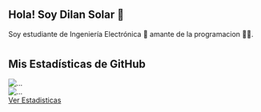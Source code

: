 ## **Hola! Soy Dilan Solar** 👋
<head>
  <meta charset="UTF-8" />
  <meta http-equiv="X-UA-Compatible" content="IE=edge" />
  <meta name="viewport" content="width=device-width, initial-scale=1.0" />
  <link rel="stylesheet" href="/css/bootstrap.min.css" />
</head>
Soy estudiante de Ingeniería Electrónica 🤖 amante de la programacion 👨‍💻.      
        

<div class="row" style="width: 25rem;">
    <h1></h1>
    <h2 class="card-title">Mis Estadísticas de GitHub</h2>
    <div class="col-sm-6">
      <div class="card">
        <img src="https://github-readme-stats.vercel.app/api?username=dilansolart" class="card-img-top" alt="...">
      </div>
    </div>
  <div class="col-sm-6">
    <div class="card">
      <img src="https://github-readme-stats.vercel.app/api/top-langs/?username=dilansolart&layout=compact" class="card-img-top" alt="...">
      <div class="card-body">
      </div>
    </div>
  </div>
  <a href="https://github-readme-stats.vercel.app/api/top-langs/?username=dilansolart&layout=compact" class="btn btn-primary">Ver Estadisticas</a>
</div>



<!-- [![Top Langs](https://github-readme-stats.vercel.app/api/top-langs/?username=dilansolart&layout=compact)](https://github.com/dilansolart/github-readme-stats) -->

<!--
**dilansolart/dilansolart** is a ✨ _special_ ✨ repository because its `README.md` (this file) appears on your GitHub profile.

Here are some ideas to get you started:

- 🔭 I’m currently working on ...
- 🌱 I’m currently learning ...
- 👯 I’m looking to collaborate on ...
- 🤔 I’m looking for help with ...
- 💬 Ask me about ...
- 📫 How to reach me: ...
- 😄 Pronouns: ...
- ⚡ Fun fact: ...


# Hola, soy Efrain:honduras: 👋

Soy ingeniero en informática :man_technologist:, me gusta mucho enseñar :man_teacher: y me gusta la programación, las matemáticas y las redes. Me he dedicado al área de soporte técnico e impartir cursos de redes. Algunos sistemas desarrollados en mi ciudad de origen a empresas locales, y ahora me he decidio a ser un backend developer. Tengo conocimiento de php y estoy aprendiendo python.

## Tecnologías
![HTML5](https://img.shields.io/badge/-HTML5-E34F26?style=plastic&logo=html5&logoColor=white)
![CSS3](https://img.shields.io/badge/-CSS3-1572B6?style=plastic&logo=css3&logoColor=white)
![JavaScript](https://img.shields.io/badge/-JavaScript-F7DF1E?style=plastic&logo=JavaScript&logoColor=black)
![PHP](https://img.shields.io/badge/-PHP-blue?style=plastic&logo=Php&logoColor=white)
![Python](https://img.shields.io/badge/-Python-lightgrey?style=plastic&logo=Python&logoColor=black)
![MySql](https://img.shields.io/badge/-MySQL-yellow?style=plastic&logo=Mysql&logoColor=black)

## Artículos
[Crea tu perfil en Github con Readme.md](https://dev.to/erivera23/como-crear-tu-perfil-de-github-con-readme-md-4odd)

## Contacto
[![Twitter Badge](https://img.shields.io/badge/-Twitter-1DA1F2?style=plastic&logo=Twitter&logoColor=white&link=https://twitter.com/efrainriivera)](https://twitter.com/efrainriivera)
[![Linkedin Badge](https://img.shields.io/badge/-Linkedin-0077B5?style=plastic&logo=Linkedin&logoColor=white&link=https://www.linkedin.com/in/efrain-riivera/)](https://www.linkedin.com/in/efrain-riivera/)
<!--
**erivera23/erivera23** is a ✨ _special_ ✨ repository because its `README.md` (this file) appears on your GitHub profile.

Here are some ideas to get you started:

- 🔭 I’m currently working on ...
- 🌱 I’m currently learning ...
- 👯 I’m looking to collaborate on ...
- 🤔 I’m looking for help with ...
- 💬 Ask me about ...
- 📫 How to reach me: ...
- 😄 Pronouns: ...
- ⚡ Fun fact: ...
[![Anurag's github stats](https://github-readme-stats.vercel.app/api?username=dilansolart)](https://github.com/dilansolart/github-readme-stats) 
-->

